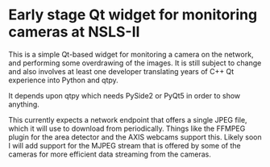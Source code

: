 Early stage Qt widget for monitoring cameras at NSLS-II
=======================================================

This is a simple Qt-based widget for monitoring a camera on the network, and
performing some overdrawing of the images. It is still subject to change and
also involves at least one developer translating years of C++ Qt experience
into Python and qtpy.

It depends upon qtpy which needs PySide2 or PyQt5 in order to show anything.

This currently expects a network endpoint that offers a single JPEG file, which
it will use to download from periodically. Things like the FFMPEG plugin for the
area detector and the AXIS webcams support this. Likely soon I will add support
for the MJPEG stream that is offered by some of the cameras for more efficient
data streaming from the cameras.
